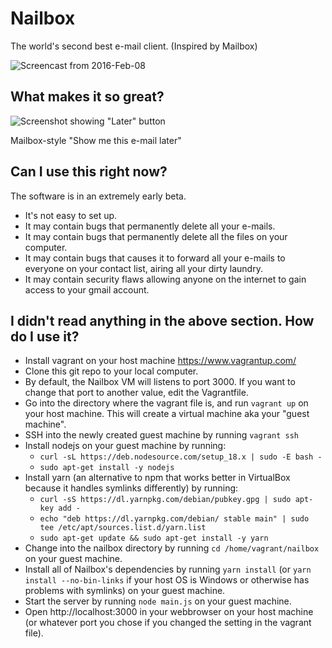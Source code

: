# Nailbox

The world's second best e-mail client. (Inspired by Mailbox)

![Screencast from 2016-Feb-08](http://i.imgur.com/SMVtrpD.gif=955x471)

## What makes it so great?

![Screenshot showing "Later" button](http://i.imgur.com/vZyYYP0.png)

Mailbox-style "Show me this e-mail later"

## Can I use this right now?

The software is in an extremely early beta.

* It's not easy to set up.
* It may contain bugs that permanently delete all your e-mails.
* It may contain bugs that permanently delete all the files on your computer.
* It may contain bugs that causes it to forward all your e-mails to everyone on your contact list, airing all your dirty laundry.
* It may contain security flaws allowing anyone on the internet to gain access to your gmail account.

## I didn't read anything in the above section. How do I use it?

* Install vagrant on your host machine https://www.vagrantup.com/
* Clone this git repo to your local computer.
* By default, the Nailbox VM will listens to port 3000. If you want to change
  that port to another value, edit the Vagrantfile.
* Go into the directory where the vagrant file is, and run `vagrant up` on your
  host machine. This will create a virtual machine aka your "guest machine".
* SSH into the newly created guest machine by running `vagrant ssh`
* Install nodejs on your guest machine by running:
  * `curl -sL https://deb.nodesource.com/setup_18.x | sudo -E bash -`
  * `sudo apt-get install -y nodejs`
* Install yarn (an alternative to npm that works better in VirtualBox because
  it handles symlinks differently) by running:
  * `curl -sS https://dl.yarnpkg.com/debian/pubkey.gpg | sudo apt-key add -`
  * `echo "deb https://dl.yarnpkg.com/debian/ stable main" | sudo tee /etc/apt/sources.list.d/yarn.list`
  * `sudo apt-get update && sudo apt-get install -y yarn`
* Change into the nailbox directory by running `cd /home/vagrant/nailbox` on
  your guest machine.
* Install all of Nailbox's dependencies by running `yarn install`
  (or `yarn install --no-bin-links` if your host OS is Windows or otherwise has
  problems with symlinks) on your guest machine.
* Start the server by running `node main.js` on your guest machine.
* Open http://localhost:3000 in your webbrowser on your host machine (or
  whatever port you chose if you changed the setting in the vagrant file).
